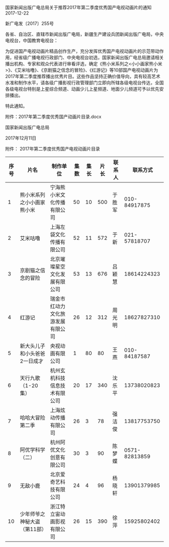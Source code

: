 国家新闻出版广电总局关于推荐2017年第二季度优秀国产电视动画片的通知
2017-12-22    

新广电发〔2017〕255号

各省、自治区、直辖市新闻出版广电局，新疆生产建设兵团新闻出版广电局，中央电视台，中国教育电视台：

为促进国产电视动画片精品创作生产，充分发挥优秀国产电视动画片的示范带动作用，经省级广播电视行政部门、中央电视台初选，国家新闻出版广电总局邀请相关播出机构、专家和观众代表进行审看评选，确定《熊小米系列之<小小画家熊小米>》、《艾米咕噜》、《京剧猫之信念的冒险》、《红游记》等10部国产电视动画片为2017年第二季度推荐播出优秀片目。这些作品坚持正确价值导向，具有较高艺术水准和制作水平，请各级广播影视行政管理部门立即向所辖各级电视台传达，全国各级电视台特别是上星综合频道、动画少儿上星频道、地面少儿频道可予以优先安排播出。

特此通知。

 

附件：2017年第二季度优秀国产动画片目录.docx

 

 

国家新闻出版广电总局

2017年12月11日   


附件：
2017年第二季度优秀国产电视动画片目录

|序号 | 片名 | 制作单位 | 集数 | 集长 | 片长 | 联系人 | 联系方式|
|---|----|------|----|----|----|-----|-----|
|1 | 熊小米系列之小小画家熊小米 | 宁海熊小米文化传播有限公司 | 50 | 10 | 500 | 于胜军 | 010-84917875|
|2 | 艾米咕噜 | 上海左袋文化传播有限公司 | 52 | 11 | 572 | 于新 | 021-57818707|
|3 | 京剧猫之信念的冒险 | 北京璀璨星空文化发展有限公司 | 53 | 13 | 676 | 吕颖慧 | 18614224323|
|4 | 红游记 | 瑞金市红动力文化旅游发展有限公司 | 26 | 12 | 312 | 周光明 | 18627827310|
|5 | 新大头儿子和小头爸爸2一日成才 | 央视动画有限公司 | 1 | 80 | 80 | 王燕 | 010-84187587|
|6 | 天行九歌（1-20集） | 杭州玄机科技信息技术有限公司 | 20 | 17 | 340 | 沈乐平 | 13738020823|
|7 | 哈哈大冒险第二季 | 上海炫动传播有限公司 | 26 | 3 | 78 | 强洁俊 | 13817753750|
|8 | 阿优学科学（二） | 杭州阿优文化创意有限公司 | 30 | 3 | 90 | 陈梦蝶 | 0571-82813859|
|9 | 无敌小鹿 | 北京爱奇艺科技有限公司 | 24 | 4 | 96 | 杨晓轩 | 13901379985|
|10 | 少年师爷之神秘大盗（第11部） | 浙江特立宙动画影视有限公司 | 26 | 15 | 390 | 徐萍 | 15925802402|
